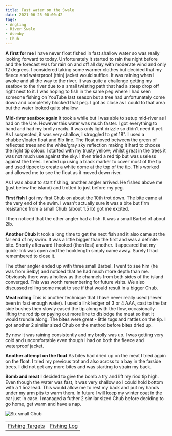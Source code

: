```yaml
---
title: Fast water on the Swale 
date: 2021-06-25 00:00:42
tags:
- Angling
- River Swale
- Asenby
- Chub
---
```

**A first for me**
I have never float fished in fast shallow water so was really looking forward to today. Unfortunately it started to rain the night before and the forecast was for rain on and off all day with moderate wind and only 12 degrees. I considered taking some warmer clothes but decided that my fleece and waterproof (thin) jacket would suffice. It was raining when I awoke and all the way to the river. It was quite a challenge getting my seatbox to the river due to a small twisting path that had a steep drop off right next to it. I was hoping to fish in the same peg where I had seen someone fishing on YouTube last season but a tree had unfortunately come down and completely blocked that peg. I got as close as I could to that area but the water looked quite shallow.

**Mid-river seatbox again**
It took a while but I was able to setup mid-river as I had on the Ure. However this water was much faster. I got everything to hand and had my brolly ready. It was only light drizzle so didn't need it yet. As I suspected, it was very shallow, I struggled to get 18". I used a chubber/loafer float and 6lb line. The float moved between the green of reflected trees and the white/gray sky reflection making it hard to choose the right tip colour. I started with my trusty yellow; whilst great in the trees it was not much use against the sky. I then tried a red tip but was useless against the trees. I ended up using a black marker to cover most of the tip and used tippex to create a white dome at the top of the tip. This worked and allowed me to see the float as it moved down river.

As I was about to start fishing, another angler arrived. He fished above me (just below the island) and trotted to just before my peg.

**First fish**
I got my first Chub on about the 10th trot down. The bite came at the very end of the swim. I wasn't actually sure it was a bite but firm resistance from a small Chub (about 1.5 lb) got me excited.

I then noticed that the other angler had a fish. It was a small Barbel of about 2lb. 

**Another Chub**
It took a long time to get the next fish and it also came at the far end of my swim. It was a little bigger than the first and was a definite bite. Shortly afterward I hooked (then lost) another. It appeared that my quick-link was open and the hooklength simply came away. Surely I had remembered to close it.

The other angler ended up with three small Barbel. I went to see him (he was from Selby) and noticed that he had much more depth than me. Obviously there was a hollow as the channels from both sides of the island converged. This was worth remembering for future visits. We also discussed rolling some meat to see if that would result in a bigger Chub.

**Meat rolling**
This is another technique that I have never really used (never been in fast enough water). I used a link ledger of 3 or 4 AAA, cast to the far side bushes then slowly eased the tip along with the flow, occasionally lifting the rod tip or paying out more line to dislodge the meat so that it would trundle along. The bites were great - little tugs and rattles on the tip. I got another 2 similar sized Chub on the method before bites dried up.

By now it was raining consistently and my brolly was up. I was getting very cold and uncomfortable even though I had on both the fleece and waterproof jacket.

**Another attempt on the float**
As bites had dried up on the meat I tried again on the float. I tried my previous trot and also across to a bay in the farside trees. I did not get any more bites and was starting to strain my back.

**Bomb and meat**
I decided to give the bomb a try and lift my riod tip high. Even though the water was fast, it was very shallow so I could hold bottom with a 1.5oz lead. This would allow me to rest my back and put my hands under my arm pits to warm them. In future I will keep my winter coat in the car just in case. I managed a futher 2 similar sized Chub before deciding to go home, get warm and have a nap.

![Six small Chub](/images/2021-06-25/6Chub.jpg)


|||
|---------|------|
|<a href="/2020/07/Fishing-Targets/">Fishing Targets</a>|<a href="/2020/08/Fishing-Log/">Fishing Log</a>|
